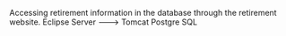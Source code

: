 Accessing retirement information in the database through the retirement website.
Eclipse
Server ---> Tomcat
Postgre SQL
